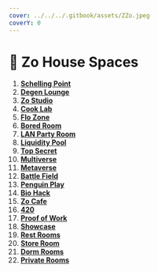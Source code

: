 ```yaml
---
cover: ../../../.gitbook/assets/ZZo.jpeg
coverY: 0
---
```


# 🏡 Zo House Spaces

1. [**Schelling Point**](schelling-point.md)&#x20;
2. [**Degen Lounge**](degen-lounge.md)
3. [**Zo Studio**](zo-studio-irl.md)&#x20;
4. [**Cook Lab**](cook-lab.md)&#x20;
5. [**Flo Zone**](flo-zone.md)&#x20;
6. [**Bored Room**](bored-room.md)&#x20;
7. [**LAN Party Room**](lan-party-room.md)&#x20;
8. [**Liquidity Pool**](liquidity-pool.md)
9. [**Top Secret** ](top-secret.md)
10. [**Multiverse**](multiverse.md)&#x20;
11. [**Metaverse**](metaverse.md)&#x20;
12. [**Battle Field**](battle-field.md)&#x20;
13. [**Penguin Play**](penguin-play.md)&#x20;
14. [**Bio Hack**](bio-hack.md)&#x20;
15. [**Zo Cafe**](zo-cafe.md)&#x20;
16. [**420**](420.md)&#x20;
17. [**Proof of Work**](proof-of-work.md)&#x20;
18. [**Showcase**](showcase.md)&#x20;
19. [**Rest Rooms**](rest-rooms.md)&#x20;
20. [**Store Room**](storage.md)&#x20;
21. [**Dorm Rooms**](dorms.md)
22. [**Private Rooms**](private-rooms.md)&#x20;
